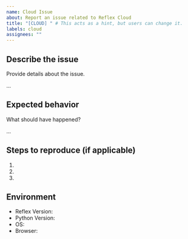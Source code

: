 ```yaml
---
name: Cloud Issue
about: Report an issue related to Reflex Cloud
title: "[CLOUD] " # This acts as a hint, but users can change it.
labels: cloud
assignees: ""
---
```


## Describe the issue

Provide details about the issue.

...

## Expected behavior

What should have happened?

...

## Steps to reproduce (if applicable)

1.
2.
3.

## Environment

- Reflex Version:
- Python Version:
- OS:
- Browser:

